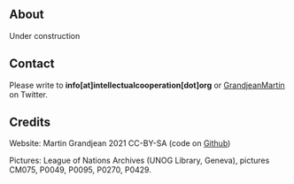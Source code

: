 ## About

Under construction

## Contact

Please write to **info[at]intellectualcooperation[dot]org** or [GrandjeanMartin](https://twitter.com/GrandjeanMartin) on Twitter.

## Credits

Website: Martin Grandjean 2021 CC-BY-SA (code on [Github](https://github.com/grandjeanmartin/intellectualcooperation/tree/gh-pages))

Pictures: League of Nations Archives (UNOG Library, Geneva), pictures CM075, P0049, P0095, P0270, P0429.
